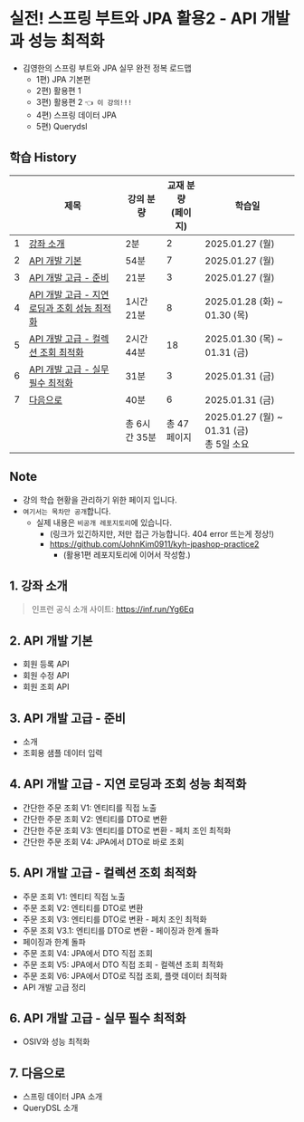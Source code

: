 # 실전! 스프링 부트와 JPA 활용2 - API 개발과 성능 최적화

- 김영한의 스프링 부트와 JPA 실무 완전 정복 로드맵
  - 1편) JPA 기본편
  - 2편) 활용편 1
  - 3편) 활용편 2 `👈 이 강의!!!`
  - 4편) 스프링 데이터 JPA
  - 5편) Querydsl

## 학습 History

|   | 제목                                                              | 강의 분량     | 교재 분량<br>(페이지) | 학습일                                    |
|---|-----------------------------------------------------------------|-----------|----------------|----------------------------------------|
| 1 | [강좌 소개](#1-강좌-소개)                                               | 2분        | 2              | 2025.01.27 (월)                         |
| 2 | [API 개발 기본](#2-api-개발-기본)                                       | 54분       | 7              | 2025.01.27 (월)                         |
| 3 | [API 개발 고급 - 준비](#3-api-개발-고급---준비)                             | 21분       | 3              | 2025.01.27 (월)                         |
| 4 | [API 개발 고급 - 지연 로딩과 조회 성능 최적화](#4-api-개발-고급---지연-로딩과-조회-성능-최적화) | 1시간 21분   | 8              | 2025.01.28 (화) ~ 01.30 (목)             |
| 5 | [API 개발 고급 - 컬렉션 조회 최적화](#5-api-개발-고급---컬렉션-조회-최적화)             | 2시간 44분   | 18             | 2025.01.30 (목) ~ 01.31 (금)             |
| 6 | [API 개발 고급 - 실무 필수 최적화](#6-api-개발-고급---실무-필수-최적화)               | 31분       | 3              | 2025.01.31 (금)                         |
| 7 | [다음으로](#7-다음으로)                                                 | 40분       | 6              | 2025.01.31 (금)                         |
|   |                                                                 | 총 6시간 35분 | 총 47 페이지       | 2025.01.27 (월) ~ 01.31 (금) <br>총 5일 소요 |

## Note

- 강의 학습 현황을 관리하기 위한 페이지 입니다.
- `여기서는 목차만 공개`합니다.
  - 실제 내용은 `비공개 레포지토리`에 있습니다.
    - (링크가 있긴하지만, 저만 접근 가능합니다. 404 error 뜨는게 정상!)
    - https://github.com/JohnKim0911/kyh-jpashop-practice2
      - (활용1편 레포지토리에 이어서 작성함.)

## 1. 강좌 소개

> 인프런 공식 소개 사이트: https://inf.run/Yg6Eq

## 2. API 개발 기본

- 회원 등록 API
- 회원 수정 API
- 회원 조회 API

## 3. API 개발 고급 - 준비

- 소개
- 조회용 샘플 데이터 입력

## 4. API 개발 고급 - 지연 로딩과 조회 성능 최적화

- 간단한 주문 조회 V1: 엔티티를 직접 노출
- 간단한 주문 조회 V2: 엔티티를 DTO로 변환
- 간단한 주문 조회 V3: 엔티티를 DTO로 변환 - 페치 조인 최적화
- 간단한 주문 조회 V4: JPA에서 DTO로 바로 조회

## 5. API 개발 고급 - 컬렉션 조회 최적화

- 주문 조회 V1: 엔티티 직접 노출
- 주문 조회 V2: 엔티티를 DTO로 변환
- 주문 조회 V3: 엔티티를 DTO로 변환 - 페치 조인 최적화
- 주문 조회 V3.1: 엔티티를 DTO로 변환 - 페이징과 한계 돌파
- 페이징과 한계 돌파
- 주문 조회 V4: JPA에서 DTO 직접 조회
- 주문 조회 V5: JPA에서 DTO 직접 조회 - 컬렉션 조회 최적화
- 주문 조회 V6: JPA에서 DTO로 직접 조회, 플랫 데이터 최적화
- API 개발 고급 정리

## 6. API 개발 고급 - 실무 필수 최적화

- OSIV와 성능 최적화

## 7. 다음으로

- 스프링 데이터 JPA 소개
- QueryDSL 소개

